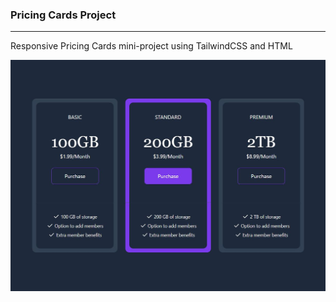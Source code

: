 ### Pricing Cards Project

---

Responsive Pricing Cards mini-project using TailwindCSS and HTML

![Screen](./images/cards-screen.JPG)
